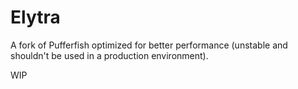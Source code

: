 # Elytra
A fork of Pufferfish optimized for better performance (unstable and shouldn't be used in a production environment).

WIP

